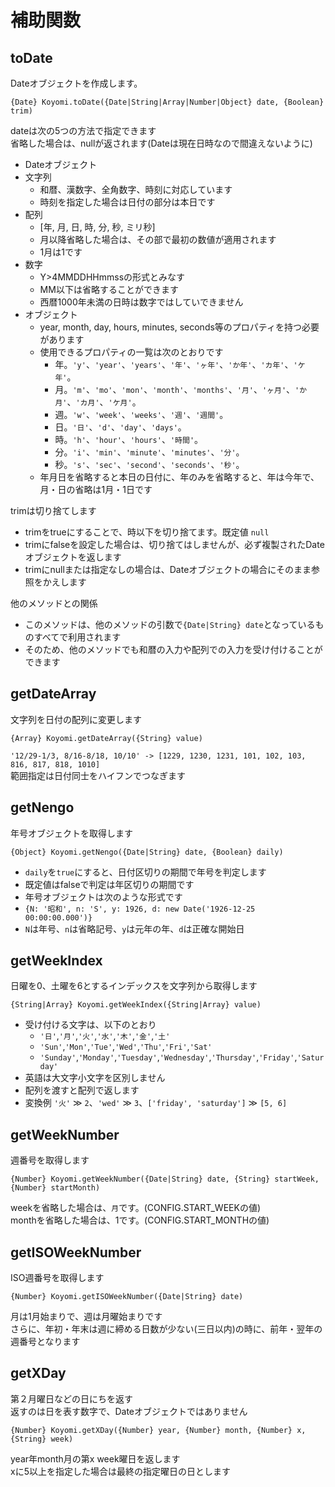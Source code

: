 # 補助関数

## toDate

Dateオブジェクトを作成します。  

`{Date} Koyomi.toDate({Date|String|Array|Number|Object} date, {Boolean} trim)`

dateは次の5つの方法で指定できます  
省略した場合は、nullが返されます(Dateは現在日時なので間違えないように)

  + Dateオブジェクト
  + 文字列
      + 和暦、漢数字、全角数字、時刻に対応しています
      + 時刻を指定した場合は日付の部分は本日です
  + 配列
      + [年, 月, 日, 時, 分, 秒, ミリ秒]
      + 月以降省略した場合は、その部で最初の数値が適用されます
      + 1月は1です
  + 数字
      + Y>4MMDDHHmmssの形式とみなす
      + MM以下は省略することができます
      + 西暦1000年未満の日時は数字ではしていできません
  + オブジェクト
      + year, month, day, hours, minutes, seconds等のプロパティを持つ必要があります
      + 使用できるプロパティの一覧は次のとおりです
          + 年。`'y'`、`'year'`、`'years'`、`'年'`、`'ヶ年'`、`'か年'`、`'カ年'`、`'ケ年'`。
          + 月。`'m'`、`'mo'`、`'mon'`、`'month'`、`'months'`、`'月'`、`'ヶ月'`、`'か月'`、`'カ月'`、`'ケ月'`。
          + 週。`'w'`、`'week'`、`'weeks'`、`'週'`、`'週間'`。
          + 日。`'日'`、`'d'`、`'day'`、`'days'`。
          + 時。`'h'`、`'hour'`、`'hours'`、`'時間'`。
          + 分。`'i'`、`'min'`、`'minute'`、`'minutes'`、`'分'`。
          + 秒。`'s'`、`'sec'`、`'second'`、`'seconds'`、`'秒'`。
      + 年月日を省略すると本日の日付に、年のみを省略すると、年は今年で、月・日の省略は1月・1日です

trimは切り捨てします

  + trimをtrueにすることで、時以下を切り捨てます。既定値 `null`
  + trimにfalseを設定した場合は、切り捨てはしませんが、必ず複製されたDateオブジェクトを返します
  + trimにnullまたは指定なしの場合は、Dateオブジェクトの場合にそのまま参照をかえします

他のメソッドとの関係

  + このメソッドは、他のメソッドの引数で`{Date|String} date`となっているものすべてで利用されます
  + そのため、他のメソッドでも和暦の入力や配列での入力を受け付けることができます

## getDateArray

文字列を日付の配列に変更します

`{Array} Koyomi.getDateArray({String} value)`

`'12/29-1/3, 8/16-8/18, 10/10' -> [1229, 1230, 1231, 101, 102, 103, 816, 817, 818, 1010] `  
範囲指定は日付同士をハイフンでつなぎます
 
## getNengo

年号オブジェクトを取得します

`{Object} Koyomi.getNengo({Date|String} date, {Boolean} daily)`

  + `daily`を`true`にすると、日付区切りの期間で年号を判定します
  + 既定値はfalseで判定は年区切りの期間です
  + 年号オブジェクトは次のような形式です
  + `{N: '昭和', n: 'S', y: 1926, d: new Date('1926-12-25 00:00:00.000')}`
  + `N`は年号、`n`は省略記号、`y`は元年の年、`d`は正確な開始日

## getWeekIndex

日曜を0、土曜を6とするインデックスを文字列から取得します

`{String|Array} Koyomi.getWeekIndex({String|Array} value)`

  + 受け付ける文字は、以下のとおり
      + `'日'`,`'月'`,`'火'`,`'水'`,`'木'`,`'金'`,`'土'`
      + `'Sun'`,`'Mon'`,`'Tue'`,`'Wed'`,`'Thu'`,`'Fri'`,`'Sat'`
      + `'Sunday'`,`'Monday'`,`'Tuesday'`,`'Wednesday'`,`'Thursday'`,`'Friday'`,`'Saturday'`
  + 英語は大文字小文字を区別しません
  + 配列を渡すと配列で返します
  + 変換例 `'火'` &#x226B; `2`、`'wed'` &#x226B; `3`、`['friday', 'saturday']` &#x226B; `[5, 6]`

## getWeekNumber

週番号を取得します

`{Number} Koyomi.getWeekNumber({Date|String} date, {String} startWeek, {Number} startMonth)`

weekを省略した場合は、`月`です。(CONFIG.START_WEEKの値)  
monthを省略した場合は、1です。(CONFIG.START_MONTHの値)


## getISOWeekNumber

ISO週番号を取得します  

`{Number} Koyomi.getISOWeekNumber({Date|String} date)`

月は1月始まりで、週は月曜始まりです  
さらに、年初・年末は週に締める日数が少ない(三日以内)の時に、前年・翌年の週番号となります


## getXDay

第２月曜日などの日にちを返す  
返すのは日を表す数字で、Dateオブジェクトではありません

`{Number} Koyomi.getXDay({Number} year, {Number} month, {Number} x, {String} week)`

year年month月の第x week曜日を返します  
xに5以上を指定した場合は最終の指定曜日の日とします
